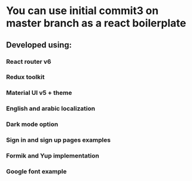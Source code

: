# You can use initial commit3 on master branch as a react boilerplate

## Developed using:

### React router v6

### Redux toolkit

### Material UI v5 + theme

### English and arabic localization

### Dark mode option

### Sign in and sign up pages examples

### Formik and Yup implementation

### Google font example
